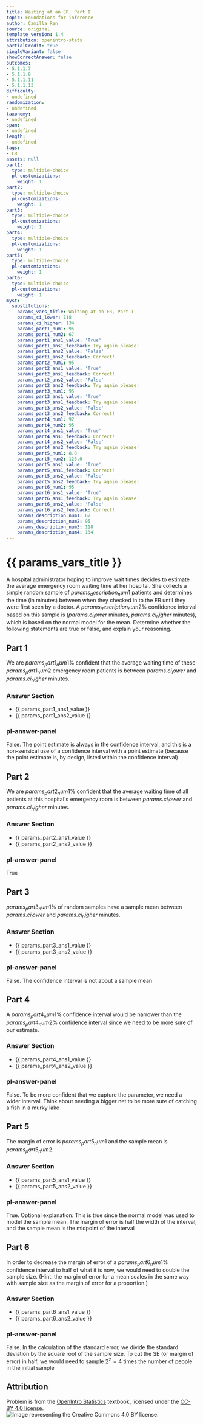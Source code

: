 ```yaml
---
title: Waiting at an ER, Part I
topic: Foundations for inference
author: Camilla Ren
source: original
template_version: 1.4
attribution: openintro-stats
partialCredit: true
singleVariant: false
showCorrectAnswer: false
outcomes:
- 5.1.1.7
- 5.1.1.8
- 5.1.1.11
- 5.1.1.13
difficulty:
- undefined
randomization:
- undefined
taxonomy:
- undefined
span:
- undefined
length:
- undefined
tags:
- CR
assets: null
part1:
  type: multiple-choice
  pl-customizations:
    weight: 1
part2:
  type: multiple-choice
  pl-customizations:
    weight: 1
part3:
  type: multiple-choice
  pl-customizations:
    weight: 1
part4:
  type: multiple-choice
  pl-customizations:
    weight: 1
part5:
  type: multiple-choice
  pl-customizations:
    weight: 1
part6:
  type: multiple-choice
  pl-customizations:
    weight: 1
myst:
  substitutions:
    params_vars_title: Waiting at an ER, Part I
    params_ci_lower: 118
    params_ci_higher: 134
    params_part1_num1: 95
    params_part1_num2: 67
    params_part1_ans1_value: 'True'
    params_part1_ans1_feedback: Try again please!
    params_part1_ans2_value: 'False'
    params_part1_ans2_feedback: Correct!
    params_part2_num1: 95
    params_part2_ans1_value: 'True'
    params_part2_ans1_feedback: Correct!
    params_part2_ans2_value: 'False'
    params_part2_ans2_feedback: Try again please!
    params_part3_num1: 95
    params_part3_ans1_value: 'True'
    params_part3_ans1_feedback: Try again please!
    params_part3_ans2_value: 'False'
    params_part3_ans2_feedback: Correct!
    params_part4_num1: 92
    params_part4_num2: 95
    params_part4_ans1_value: 'True'
    params_part4_ans1_feedback: Correct!
    params_part4_ans2_value: 'False'
    params_part4_ans2_feedback: Try again please!
    params_part5_num1: 8.0
    params_part5_num2: 126.0
    params_part5_ans1_value: 'True'
    params_part5_ans1_feedback: Correct!
    params_part5_ans2_value: 'False'
    params_part5_ans2_feedback: Try again please!
    params_part6_num1: 95
    params_part6_ans1_value: 'True'
    params_part6_ans1_feedback: Try again please!
    params_part6_ans2_value: 'False'
    params_part6_ans2_feedback: Correct!
    params_description_num1: 67
    params_description_num2: 95
    params_description_num3: 118
    params_description_num4: 134
---
```

# {{ params_vars_title }}
A hospital administrator hoping to improve wait times decides to estimate the average emergency room waiting time at her hospital. She collects a simple random sample of ${{ params_description_num1 }}$ patients and determines the time (in minutes) between when they checked in to the ER until they were first seen by a doctor. A ${{ params_description_num2 }}$% confidence interval based on this sample is (${{ params.ci_lower }}$ minutes, ${{ params.ci_higher }}$ minutes), which is based on the normal model for the mean. Determine whether the following statements are true or false, and explain your reasoning.

## Part 1

We are ${{ params_part1_num1 }}$% confident that the average waiting time of these ${{ params_part1_num2 }}$ emergency room patients is between ${{ params.ci_lower }}$ and ${{ params.ci_higher }}$ minutes.

### Answer Section

- {{ params_part1_ans1_value }}
- {{ params_part1_ans2_value }}

### pl-answer-panel

False. The point estimate is always in the confidence interval,
and this is a non-sensical use of a confidence interval with a point estimate
(because the point estimate is, by design, listed within the confidence interval)

## Part 2

We are ${{ params_part2_num1 }}$% confident that the average waiting time of all patients at this hospital's emergency room is between ${{ params.ci_lower }}$ and ${{ params.ci_higher }}$ minutes.

### Answer Section

- {{ params_part2_ans1_value }}
- {{ params_part2_ans2_value }}

### pl-answer-panel

True

## Part 3

${{ params_part3_num1 }}$% of random samples have a sample mean between ${{ params.ci_lower }}$ and ${{ params.ci_higher }}$ minutes.

### Answer Section

- {{ params_part3_ans1_value }}
- {{ params_part3_ans2_value }}

### pl-answer-panel

False. The confidence interval is not about a sample mean

## Part 4

A ${{ params_part4_num1 }}$% confidence interval would be narrower than the ${{ params_part4_num2 }}$% confidence interval since we need to be more sure of our estimate.

### Answer Section

- {{ params_part4_ans1_value }}
- {{ params_part4_ans2_value }}

### pl-answer-panel

False. To be more confident that we capture the parameter, we need a wider
interval. Think about needing a bigger net to be more sure of catching a fish in
a murky lake

## Part 5

The margin of error is ${{ params_part5_num1 }}$ and the sample mean is ${{ params_part5_num2 }}$.

### Answer Section

- {{ params_part5_ans1_value }}
- {{ params_part5_ans2_value }}

### pl-answer-panel

True. Optional explanation: This is true since the normal model was used to
model the sample mean. The margin of error is half the width of the interval,
and the sample mean is the midpoint of the interval

## Part 6

In order to decrease the margin of error of a ${{ params_part6_num1 }}$% confidence interval to half of what it is now, we would need to double the sample size. (Hint: the margin of error for a mean scales in the same way with sample size as the margin of error for a proportion.)

### Answer Section

- {{ params_part6_ans1_value }}
- {{ params_part6_ans2_value }}

### pl-answer-panel

False. In the calculation of the standard error, we divide the standard
deviation by the square root of the sample size. To cut the SE (or margin of
error) in half, we would need to sample $2^2 = 4$ times the number of people in
the initial sample

## Attribution

Problem is from the [OpenIntro Statistics](https://openintro.org/book/os/) textbook, licensed under the [CC-BY 4.0 license](https://creativecommons.org/licenses/by/4.0/).<br>![Image representing the Creative Commons 4.0 BY license.](https://raw.githubusercontent.com/firasm/bits/master/by.png)